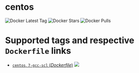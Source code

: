 # centos

![Docker Latest Tag](https://shields.io/docker/v/ygqygq2/gcc) ![Docker Stars](https://img.shields.io/docker/stars/ygqygq2/gcc.svg) ![Docker Pulls](https://img.shields.io/docker/pulls/ygqygq2/gcc.svg)

# Supported tags and respective `Dockerfile` links

- [`centos`, `7-gcc-scl` (*Dockerfile*)](https://github.com/ygqygq2/docker-autodevops/blob/master/gcc/centos7-gcc-Dockerfile) [![](https://images.microbadger.com/badges/image/ygqygq2/gcc.svg)](https://microbadger.com/images/ygqygq2/gcc "Get your own image badge on microbadger.com")    
